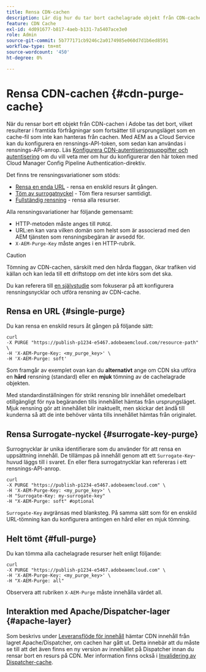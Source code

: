 ```yaml
---
title: Rensa CDN-cachen
description: Lär dig hur du tar bort cachelagrade objekt från CDN-cachen i Adobe genom att konfigurera rensnings-API-token som sedan kan användas i API-anrop.
feature: CDN Cache
exl-id: 4d091677-b817-4aeb-b131-7a5407ace3e0
role: Admin
source-git-commit: 5b777171cb9246c2a0174985e060d7d1b6ed8591
workflow-type: tm+mt
source-wordcount: '450'
ht-degree: 0%

---
```


# Rensa CDN-cachen {#cdn-purge-cache}

När du rensar bort ett objekt från CDN-cachen i Adobe tas det bort, vilket resulterar i framtida förfrågningar som fortsätter till ursprungsläget som en cache-fil som inte kan hanteras från cachen.
Med AEM as a Cloud Service kan du konfigurera en rensnings-API-token, som sedan kan användas i rensnings-API-anrop. Läs [Konfigurera CDN-autentiseringsuppgifter och autentisering](/help/implementing/dispatcher/cdn-credentials-authentication.md#purge-API-token) om du vill veta mer om hur du konfigurerar den här token med Cloud Manager Config Pipeline Authentication-direktiv.

Det finns tre rensningsvariationer som stöds:

* [Rensa en enda URL](#single-purge) - rensa en enskild resurs åt gången.
* [Töm av surrogatnyckel](#surrogate-key-purge) - Töm flera resurser samtidigt.
* [Fullständig rensning](#full-purge) - rensa alla resurser.

Alla rensningsvariationer har följande gemensamt:

* HTTP-metoden måste anges till `PURGE`.
* URL:en kan vara vilken domän som helst som är associerad med den AEM tjänsten som rensningsbegäran är avsedd för.
* `X-AEM-Purge-Key` måste anges i en HTTP-rubrik.

>[!CAUTION]
>Tömning av CDN-cachen, särskilt med den hårda flaggan, ökar trafiken vid källan och kan leda till ett driftstopp om det inte körs som det ska.

Du kan referera till [en självstudie](https://experienceleague.adobe.com/en/docs/experience-manager-learn/cloud-service/caching/how-to/purge-cache) som fokuserar på att konfigurera rensningsnycklar och utföra rensning av CDN-cache.

## Rensa en URL {#single-purge}

Du kan rensa en enskild resurs åt gången på följande sätt:

```
curl
-X PURGE "https://publish-p1234-e5467.adobeaemcloud.com/resource-path" \
-H 'X-AEM-Purge-Key: <my_purge_key>' \
-H 'X-AEM-Purge: soft'
```

Som framgår av exemplet ovan kan du **alternativt** ange om CDN ska utföra en **hård** rensning (standard) eller en **mjuk** tömning av de cachelagrade objekten.

Med standardinställningen för strikt rensning blir innehållet omedelbart otillgängligt för nya begäranden tills innehållet hämtas från ursprungsläget. Mjuk rensning gör att innehållet blir inaktuellt, men skickar det ändå till kunderna så att de inte behöver vänta tills innehållet hämtas från originalet.

## Rensa Surrogate-nyckel {#surrogate-key-purge}

Surrognycklar är unika identifierare som du använder för att rensa en uppsättning innehåll. De tillämpas på innehåll genom att ett `Surrogate-Key`-huvud läggs till i svaret. En eller flera surrogatnycklar kan refereras i ett rensnings-API-anrop.

```
curl
-X PURGE "https://publish-p1234-e5467.adobeaemcloud.com" \
-H 'X-AEM-Purge-Key: <my_purge_key>' \
-H "Surrogate-Key: my-surrogate-key"
-H "X-AEM-Purge: soft" #optional
```

`Surrogate-Key` avgränsas med blanksteg. På samma sätt som för en enskild URL-tömning kan du konfigurera antingen en hård eller en mjuk tömning.

## Helt tömt {#full-purge}

Du kan tömma alla cachelagrade resurser helt enligt följande:

```
curl
-X PURGE "https://publish-p1234-e5467.adobeaemcloud.com" \
-H 'X-AEM-Purge-Key: <my_purge_key>' \
-H "X-AEM-Purge: all"
```

Observera att rubriken `X-AEM-Purge` måste innehålla värdet all.

## Interaktion med Apache/Dispatcher-lager {#apache-layer}

Som beskrivs under [Leveransflöde för innehåll](/help/implementing/dispatcher/overview.md) hämtar CDN innehåll från lagret Apache/Dispatcher, om cachen har gått ut. Detta innebär att du måste se till att det även finns en ny version av innehållet på Dispatcher innan du rensar bort en resurs på CDN. Mer information finns också i [Invalidering av Dispatcher-cache](/help/implementing/dispatcher/caching.md#disp).
